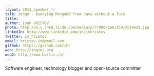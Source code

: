 ```yaml
---
layout: 2013_speaker_fr
talk: Jongo - Querying MongoDB from Java without a fuss
title: 
author: Ivan HRISTOV
photo: http://m.c.lnkd.licdn.com/media/p/7/000/2a6/259/3b14ed1.jpg
linkedIn: http://www.linkedin.com/in/ivhristov
twitter: iv_hristov
email: hristov.iv@gmail.com
github: https://github.com/ihr
web: http://ingini.org
web2: http://www.hortis.ch/
---
```


Software engineer, technology blogger and open-source committer